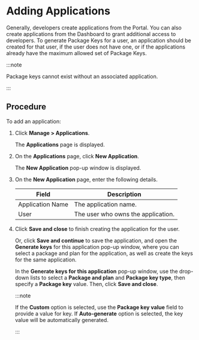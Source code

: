 ﻿---
sidebar_position: 2
---

# Adding Applications

<head>
  <meta name="guidename" content="API Management"/>
  <meta name="context" content="GUID-492738a1-add9-45f4-9f8f-8460016d8abc"/>
</head>

Generally, developers create applications from the Portal. You can also create applications from the Dashboard to grant additional access to developers. To generate Package Keys for a user, an application should be created for that user, if the user does not have one, or if the applications already have the maximum allowed set of Package Keys. 

:::note

Package keys cannot exist without an associated application. 

:::

## Procedure

To add an application:

1. Click **Manage > Applications**. 

   The **Applications** page is displayed. 

2. On the **Applications** page, click **New Application**.

   The **New Application** pop-up window is displayed. 

3. On the **New Application** page, enter the following details. 

   |**Field** |**Description** |
   | -------- | ----------- |
   |Application Name|The application name. |
   |User|The user who owns the application. |

4. Click **Save and close** to finish creating the application for the user. 

   Or, click **Save and continue** to save the application, and open the **Generate keys** for this application pop-up window, where you can select a package and plan for the application, as well as create the keys for the same application.

   In the **Generate keys for this application** pop-up window, use the drop-down lists to select a **Package and plan** and **Package key type**, then specify a **Package key** value. Then, click **Save and close**. 

   :::note
   
   If the **Custom** option is selected, use the **Package key value** field to provide a value for key. If **Auto-generate** option is selected, the key value will be automatically generated. 

   :::
